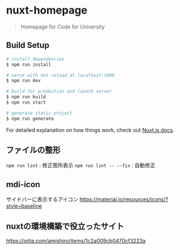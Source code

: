 # nuxt-homepage

> Homepage for Code for University

## Build Setup

``` bash
# install dependencies
$ npm run install

# serve with hot reload at localhost:3000
$ npm run dev

# build for production and launch server
$ npm run build
$ npm run start

# generate static project
$ npm run generate
```

For detailed explanation on how things work, check out [Nuxt.js docs](https://nuxtjs.org).

## ファイルの整形
`npm run lint` : 修正箇所表示
`npm run lint -- --fix` : 自動修正

## mdi-icon
サイドバーに表示するアイコン
https://material.io/resources/icons/?style=baseline

## nuxtの環境構築で役立ったサイト
https://qiita.com/amishiro/items/1c2a009cb0470cf3223a

